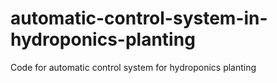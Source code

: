 # automatic-control-system-in-hydroponics-planting
Code for automatic control system for hydroponics planting
